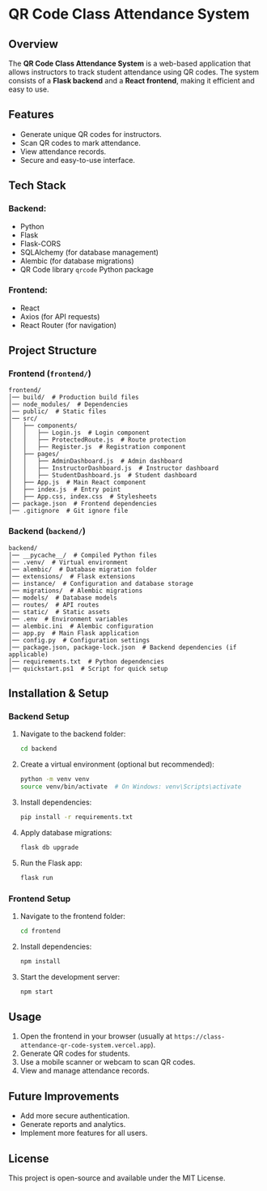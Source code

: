 # QR Code Class Attendance System

## Overview
The **QR Code Class Attendance System** is a web-based application that allows instructors to track student attendance using QR codes. The system consists of a **Flask backend** and a **React frontend**, making it efficient and easy to use.

## Features
- Generate unique QR codes for instructors.
- Scan QR codes to mark attendance.
- View attendance records.
- Secure and easy-to-use interface.

## Tech Stack
### Backend:
- Python
- Flask
- Flask-CORS
- SQLAlchemy (for database management)
- Alembic (for database migrations)
- QR Code library  `qrcode` Python package

### Frontend:
- React
- Axios (for API requests)
- React Router (for navigation)

## Project Structure

### **Frontend (`frontend/`)**
```
frontend/
│── build/  # Production build files
│── node_modules/  # Dependencies
│── public/  # Static files
│── src/
│   ├── components/
│   │   ├── Login.js  # Login component
│   │   ├── ProtectedRoute.js  # Route protection
│   │   ├── Register.js  # Registration component
│   ├── pages/
│   │   ├── AdminDashboard.js  # Admin dashboard
│   │   ├── InstructorDashboard.js  # Instructor dashboard
│   │   ├── StudentDashboard.js  # Student dashboard
│   ├── App.js  # Main React component
│   ├── index.js  # Entry point
│   ├── App.css, index.css  # Stylesheets
│── package.json  # Frontend dependencies
│── .gitignore  # Git ignore file
```

### **Backend (`backend/`)**
```
backend/
│── __pycache__/  # Compiled Python files
│── .venv/  # Virtual environment
│── alembic/  # Database migration folder
│── extensions/  # Flask extensions
│── instance/  # Configuration and database storage
│── migrations/  # Alembic migrations
│── models/  # Database models
│── routes/  # API routes
│── static/  # Static assets
│── .env  # Environment variables
│── alembic.ini  # Alembic configuration
│── app.py  # Main Flask application
│── config.py  # Configuration settings
│── package.json, package-lock.json  # Backend dependencies (if applicable)
│── requirements.txt  # Python dependencies
│── quickstart.ps1  # Script for quick setup
```

## Installation & Setup

### Backend Setup
1. Navigate to the backend folder:
   ```sh
   cd backend
   ```
2. Create a virtual environment (optional but recommended):
   ```sh
   python -m venv venv
   source venv/bin/activate  # On Windows: venv\Scripts\activate
   ```
3. Install dependencies:
   ```sh
   pip install -r requirements.txt
   ```
4. Apply database migrations:
   ```sh
   flask db upgrade
   ```
5. Run the Flask app:
   ```sh
   flask run
   ```

### Frontend Setup
1. Navigate to the frontend folder:
   ```sh
   cd frontend
   ```
2. Install dependencies:
   ```sh
   npm install
   ```
3. Start the development server:
   ```sh
   npm start
   ```

## Usage
1. Open the frontend in your browser (usually at `https://class-attendance-qr-code-system.vercel.app`).
2. Generate QR codes for students.
3. Use a mobile scanner or webcam to scan QR codes.
4. View and manage attendance records.

## Future Improvements
- Add more secure authentication.
- Generate reports and analytics.
- Implement more features for all users.

## License
This project is open-source and available under the MIT License.

